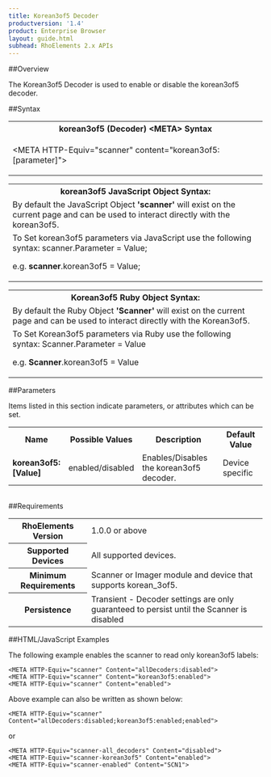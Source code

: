 ```yaml
---
title: Korean3of5 Decoder
productversion: '1.4'
product: Enterprise Browser
layout: guide.html
subhead: RhoElements 2.x APIs
---
```


##Overview

The Korean3of5 Decoder is used to enable or disable the korean3of5 decoder.

##Syntax

<table class="re-table"><tr><th class="tableHeading">korean3of5 (Decoder) &lt;META&gt; Syntax
</th></tr><tr><td class="clsSyntaxCells clsOddRow"><p>&lt;META HTTP-Equiv="scanner" content="korean3of5:[parameter]"&gt;</p></td></tr></table>
<table class="re-table"><tr><th class="tableHeading">korean3of5 JavaScript Object Syntax:</th></tr><tr><td class="clsSyntaxCells clsOddRow">
By default the JavaScript Object <b>'scanner'</b> will exist on the current page and can be used to interact directly with the korean3of5.
</td></tr><tr><td class="clsSyntaxCells clsEvenRow">
To Set korean3of5 parameters via JavaScript use the following syntax: scanner.Parameter = Value;
<P />e.g. <b>scanner</b>.korean3of5 = Value;
</td></tr></table>
<table class="re-table"><tr><th class="tableHeading">Korean3of5 Ruby Object Syntax:</th></tr><tr><td class="clsSyntaxCells clsOddRow">
By default the Ruby Object <b>'Scanner'</b> will exist on the current page and can be used to interact directly with the Korean3of5.
</td></tr><tr><td class="clsSyntaxCells clsEvenRow">
To Set Korean3of5 parameters via Ruby use the following syntax: Scanner.Parameter = Value
<P />e.g. <b>Scanner</b>.korean3of5 = Value
</td></tr></table>



##Parameters


Items listed in this section indicate parameters, or attributes which can be set.
<table class="re-table"><col width="20%" /><col width="20%" /><col width="38%" /><col width="22%" /><tr><th class="tableHeading">Name</th><th class="tableHeading">Possible Values</th><th class="tableHeading">Description</th><th class="tableHeading">Default Value</th></tr><tr><td class="clsSyntaxCells clsOddRow"><b>korean3of5:[Value]
</b></td><td class="clsSyntaxCells clsOddRow">enabled/disabled</td><td class="clsSyntaxCells clsOddRow">Enables/Disables the korean3of5 decoder.</td><td class="clsSyntaxCells clsOddRow">Device specific</td></tr></table>
<table class="re-table"><col width="78%" /><col width="8%" /><col width="1%" /><col width="5%" /><col width="1%" /><col width="5%" /><col width="2%" /></table>





##Requirements

<table class="re-table"><tr><th class="tableHeading">RhoElements Version</th><td class="clsSyntaxCell clsEvenRow">1.0.0 or above
</td></tr><tr><th class="tableHeading">Supported Devices</th><td class="clsSyntaxCell clsOddRow">All supported devices.</td></tr><tr><th class="tableHeading">Minimum Requirements</th><td class="clsSyntaxCell clsOddRow">Scanner or Imager module and device that supports korean_3of5.</td></tr><tr><th class="tableHeading">Persistence</th><td class="clsSyntaxCell clsEvenRow">Transient - Decoder settings are only guaranteed to persist until the Scanner is disabled</td></tr></table>


##HTML/JavaScript Examples

The following example enables the scanner to read only korean3of5 labels:

	<META HTTP-Equiv="scanner" Content="allDecoders:disabled">
	<META HTTP-Equiv="scanner" Content="korean3of5:enabled">
	<META HTTP-Equiv="scanner" Content="enabled">
	
Above example can also be written as shown below:

	<META HTTP-Equiv="scanner" Content="allDecoders:disabled;korean3of5:enabled;enabled">
	
or

	<META HTTP-Equiv="scanner-all_decoders" Content="disabled">
	<META HTTP-Equiv="scanner-korean3of5" Content="enabled">
	<META HTTP-Equiv="scanner-enabled" Content="SCN1">
	





